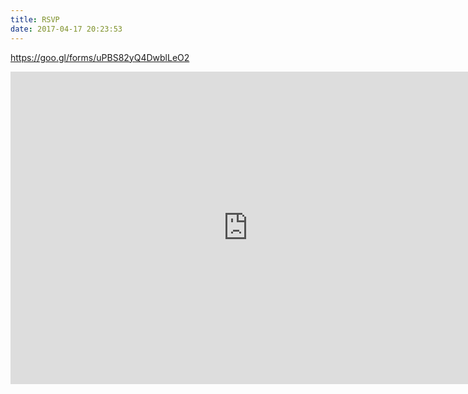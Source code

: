 ```yaml
---
title: RSVP
date: 2017-04-17 20:23:53
---
```


https://goo.gl/forms/uPBS82yQ4DwblLeO2

<iframe src="https://docs.google.com/forms/d/e/1FAIpQLScCHk8x9nDsBpnmA9ts1JzyownGqt8WsRu8VTu9Q1BCN3yDuA/viewform?embedded=true" width="760" height="500" frameborder="0" marginheight="0" marginwidth="0">Loading...</iframe>